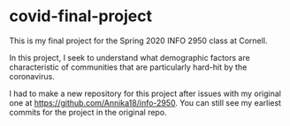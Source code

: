 # covid-final-project
This is my final project for the Spring 2020 INFO 2950 class at Cornell. 

In this project,  I seek to understand what demographic factors are characteristic of communities that are particularly hard-hit by the coronavirus. 

I had to make a new repository for this project after issues with my original one at https://github.com/Annika18/info-2950. You can still see my earliest commits for the project in the original repo. 